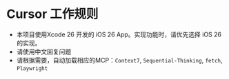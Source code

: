 # Cursor 工作规则

* 本项目使用Xcode 26 开发的 iOS 26 App。实现功能时，请优先选择 iOS 26 的实现。
* 请使用中文回复问题
* 请根据需要，自动加载相应的MCP：`Context7`, `Sequential-Thinking`, `fetch`, `Playwright`